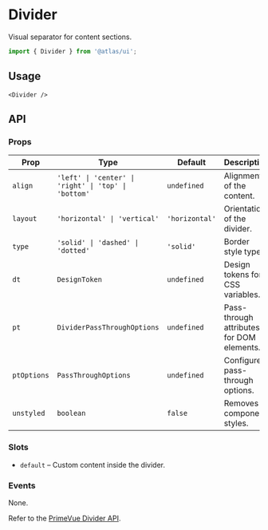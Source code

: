 # Divider

Visual separator for content sections.

```ts
import { Divider } from '@atlas/ui';
```

## Usage

```vue
<Divider />
```

## API

### Props
| Prop | Type | Default | Description |
| ---- | ---- | ------- | ----------- |
| `align` | `'left' \| 'center' \| 'right' \| 'top' \| 'bottom'` | `undefined` | Alignment of the content. |
| `layout` | `'horizontal' \| 'vertical'` | `'horizontal'` | Orientation of the divider. |
| `type` | `'solid' \| 'dashed' \| 'dotted'` | `'solid'` | Border style type. |
| `dt` | `DesignToken` | `undefined` | Design tokens for CSS variables. |
| `pt` | `DividerPassThroughOptions` | `undefined` | Pass-through attributes for DOM elements. |
| `ptOptions` | `PassThroughOptions` | `undefined` | Configures pass-through options. |
| `unstyled` | `boolean` | `false` | Removes component styles. |

### Slots
- `default` – Custom content inside the divider.

### Events
None.

Refer to the [PrimeVue Divider API](https://primevue.org/divider/#api).
